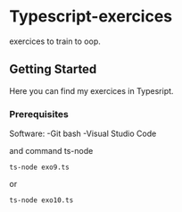 # Typescript-exercices

exercices to train to oop.

## Getting Started

Here you can find my exercices in Typesript.

### Prerequisites

Software:
-Git bash
-Visual Studio Code

and command ts-node

```
ts-node exo9.ts
```

or 

```
ts-node exo10.ts
```